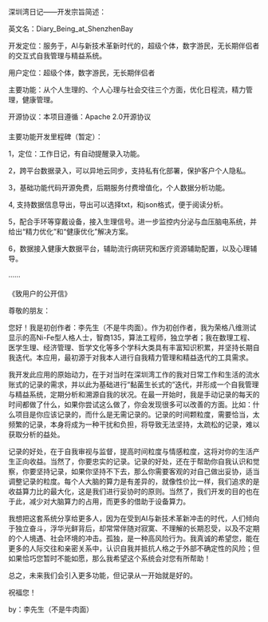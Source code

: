 深圳湾日记——开发宗旨简述：

英文名：Diary_Being_at_ShenzhenBay

开发定位：服务于，AI与新技术革新时代的，超级个体，数字游民，无长期伴侣者的交互式自我管理与精益系统。

用户定位：超级个体，数字游民，无长期伴侣者

主要功能：从个人生理的、个人心理与社会交往三个方面，优化日程流，精力管理，健康管理。

开源协议：本项目遵循：Apache 2.0开源协议
####


主要功能开发里程碑（暂定）：

1，定位：工作日记，有自动提醒录入功能。

2，跨平台数据录入，可以异地云同步，支持私有化部署，保护客户个人隐私。

3，基础功能代码开源免费，后期服务付费增值化，个人数据分析功能。

4, 支持数据信息导出，导出可以选择txt，和json格式，便于阅读分析。

5，配合手环等穿戴设备，接入生理信号。进一步监控内分泌与血压脑电系统，并给出“精力优化”和“健康优化”解决方案。

6，数据接入健康大数据平台，辅助流行病研究和医疗资源辅助配置，以及心理辅导。

……
####


《致用户的公开信》

尊敬的朋友：

您好！我是初创作者：李先生（不是牛肉面）。作为初创作者，我为荣格八维测试显示的高Ni-Fe型人格人士，智商135，算法工程师，独立学者；我在数理工程、医学生理、经济管理、哲学文化等多个学科大类具有丰富知识积累，并坚持长期自我迭代。本应用，最初源于对我本人进行自我精力管理和精益迭代的工具需求。

我开发此应用的原始动力，在于对当时在深圳湾工作的我对日常工作和生活的流水账式的记录的需求，并以此为基础进行“黏菌生长式的”迭代，并形成一个自我管理与精益系统，定期分析和溯源自我的状况。在最一开始时，我是手动记录的每天的时间都做了什么，如果你尝试这么做了，你会发现很多可以改善的方面。比如：什么项目是你应该记录的，而什么是无需记录的。记录的时间颗粒度，需要恰当，太频繁的记录，本身将成为一种干扰和负担，将导致无法坚持，太疏松的记录，难以获取分析的益处。

记录的好处，在于自我审视与监督，提高时间粒度与情感粒度，这将对你的生活产生正向收益。当然了，你要忠实的记录。记录的好处，还在于帮助你自我认识和觉察，你要坚持记录，如果你坚持不下去，那么你需要客观的对自己做出妥协，适当调整记录的粒度。每个人大脑的算力是有差异的，就像性价比一样，我们追求的是收益算力比的最大化，这是我们进行妥协时的原则。当然了，我们开发的目的也在于此，减少对大脑算力的占用，而更多的借助于设备算力。

我想把这套系统分享给更多人，因为在受到AI与新技术革新冲击的时代，人们倾向于独立奋斗，浮华光鲜背后，却常常伴随对寂寞、不理解的长期忍受，以及不定期的个人境遇、社会环境的冲击。孤独，是一种高风险行为。我真诚的希望您，能在更多的人际交往和亲密关系中，认识自我并抵抗人格之于外部不确定性的风险；但如果恰巧您暂时不能如愿，那么我希望这个系统会对您有所帮助！

总之，未来我们会引入更多功能，但记录从一开始就是好的。

祝福您！

by：李先生（不是牛肉面）
